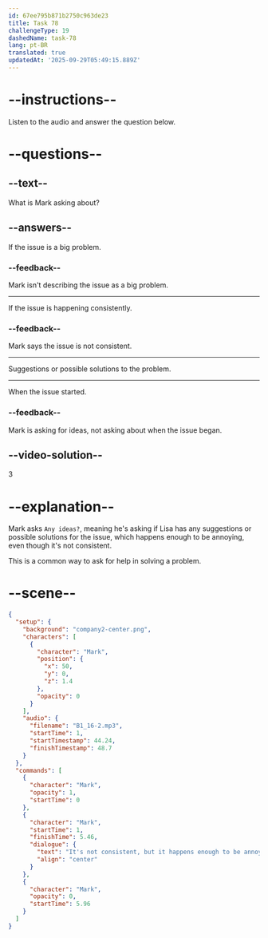 ```yaml
---
id: 67ee795b871b2750c963de23
title: Task 78
challengeType: 19
dashedName: task-78
lang: pt-BR
translated: true
updatedAt: '2025-09-29T05:49:15.889Z'
---
```


<!-- (Audio) Mark: It's not consistent, but it happens enough to be annoying. Any ideas? -->

# --instructions--

Listen to the audio and answer the question below.

# --questions--

## --text--

What is Mark asking about?

## --answers--

If the issue is a big problem.

### --feedback--

Mark isn't describing the issue as a big problem.

---

If the issue is happening consistently.

### --feedback--

Mark says the issue is not consistent.

---

Suggestions or possible solutions to the problem.

---

When the issue started.

### --feedback--

Mark is asking for ideas, not asking about when the issue began.

## --video-solution--

3

# --explanation--

Mark asks `Any ideas?`, meaning he's asking if Lisa has any suggestions or possible solutions for the issue, which happens enough to be annoying, even though it's not consistent.

This is a common way to ask for help in solving a problem.

# --scene--

```json
{
  "setup": {
    "background": "company2-center.png",
    "characters": [
      {
        "character": "Mark",
        "position": {
          "x": 50,
          "y": 0,
          "z": 1.4
        },
        "opacity": 0
      }
    ],
    "audio": {
      "filename": "B1_16-2.mp3",
      "startTime": 1,
      "startTimestamp": 44.24,
      "finishTimestamp": 48.7
    }
  },
  "commands": [
    {
      "character": "Mark",
      "opacity": 1,
      "startTime": 0
    },
    {
      "character": "Mark",
      "startTime": 1,
      "finishTime": 5.46,
      "dialogue": {
        "text": "It's not consistent, but it happens enough to be annoying. Any ideas?",
        "align": "center"
      }
    },
    {
      "character": "Mark",
      "opacity": 0,
      "startTime": 5.96
    }
  ]
}
```
